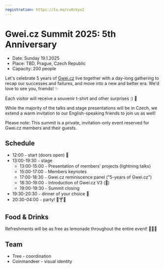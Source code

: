 ```yaml
---
registration: https://lu.ma/cu0ckyx2
---
```


# Gwei.cz Summit 2025: 5th Anniversary

* Date: Sunday 19.1.2025
* Place: TBD, Prague, Czech Republic
* Capacity: 200 people

Let's celebrate 5 years of [Gwei.cz](http://gwei.cz/) live together with a day-long gathering to recap our successes and failures, and move into a new and better era. We'd love to see you, friends! ✨

Each visitor will receive a souvenir t-shirt and other surprises :) 🎁

While the majority of the talks and stage presentations will be in Czech, we extend a warm invitation to our English-speaking friends to join us as well!

Please note: This summit is a private, invitation-only event reserved for Gwei.cz members and their guests.
## Schedule

- 12:00 ⎯ start (doors open) 🚀
- 13:00-19:30 ⎯ stage
  - 13:00-15:00 ⎯ Presentation of members' projects (lightning talks)
  - 15:00-17:00 ⎯ Members keynotes
  - 17:00-18:30 ⎯ Gwei.cz reminiscence panel ("5-years of Gwei.cz")
  - 18:30-19:00 ⎯ Introduction of Gwei.cz V3 (🌴)
  - 19:00-19:30 ⎯ Summit closing
- 19:30-20:30 ⎯ dinner of your choice 🍲
- 20:30-04:00 ⎯ party! 🥳🍸🪩

## Food & Drinks

Refreshments will be as free as lemonade throughout the entire event! 🍹🍕😋

## Team

- Tree - coordination
- Coinmandeer - visual identity
